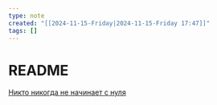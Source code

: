 ```yaml
---
type: note
created: "[[2024-11-15-Friday|2024-11-15-Friday 17:47]]"
tags: []
---
```

#  README

[Никто никогда не начинает с нуля](../Гаражик/Никто%20никогда%20не%20начинает%20с%20нуля.md)

